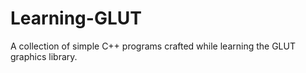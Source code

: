 # Learning-GLUT
A collection of simple C++ programs crafted while learning the GLUT graphics library.
